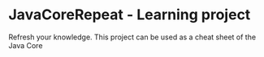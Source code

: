 # JavaCoreRepeat - Learning project 
Refresh your knowledge.
This project can be used as a cheat sheet of the Java Core
